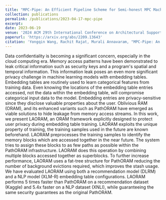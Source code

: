 ```yaml
---
title: "MPC-Pipe: An Efficient Pipeline Scheme for Semi-honest MPC Machine Learning"
collection: publications
permalink: /publications/2023-04-17-mpc-pipe
excerpt: 
date: 2023-06-19
venue: '2024 ACM 29th International Conference on Architectural Support for Programming Languages and Operating Systems (ASPLOS)'
paperurl: 'https://arxiv.org/abs/2209.13643'
citation: 'Yongqin Wang, Rachit Rajat, Murali Annavaram, "MPC-Pipe: An Efficient Pipeline Scheme for Semi-honest MPC Machine Learning," 2024 ACM 29th International Conference on Architectural Support for Programming Languages and Operating Systems (ASPLOS'24).'
---
```

Data confidentiality is becoming a significant concern, especially in the cloud computing era. Memory access patterns have been demonstrated to leak critical information such as security keys and a program's spatial and temporal information. This information leak poses an even more significant privacy challenge in machine learning models with embedding tables. Embedding tables are routinely used to learn categorical features from training data. Even knowing the locations of the embedding table entries accessed, not the data within the embedding table, will compromise categorical input data to the model. Embedding entries are privacy-sensitive since they disclose valuable properties about the user. Oblivious RAM (ORAM), and its enhanced variants such as PathORAM have emerged as viable solutions to hide leakage from memory access streams.
In this work, we present LAORAM, an ORAM framework explicitly designed to protect user privacy during embedding table training. LAORAM exploits the unique property of training, the training samples used in the future are known beforehand. LAORAM preprocesses the training samples to identify the memory blocks which are accessed together in the near future. The system tries to assign these blocks to as few paths as possible within the PathORAM infrastructure.
LAORAM does this operation by combining multiple blocks accessed together as superblocks. To further increase performance, LAORAM uses a fat-tree structure for PathORAM reducing the number of background evictions required, which improves the stash usage. We have evaluated LAORAM using both a recommendation model (DLRM) and a NLP model (XLM-R) embedding table configurations. LAORAM performs 5 times faster than PathORAM on a recommendation dataset (Kaggle) and 5.4x faster on a NLP dataset (XNLI), while guaranteeing the same security guarantees as the original PathORAM.
